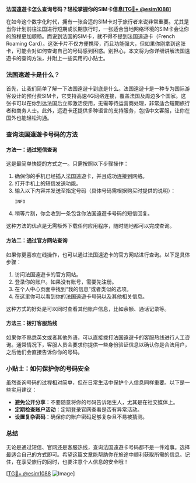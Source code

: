 **法国遠遊卡怎么查询号码？轻松掌握你的SIM卡信息[[TG💪+ @esim1088](https://t.me/s/esim1088)]**

在如今这个数字化时代，拥有一张合适的SIM卡对于旅行者来说非常重要。尤其是当你计划前往法国进行短期或长期旅行时，一张适合当地网络环境的SIM卡会让你的旅程更加顺畅。而说到法国的SIM卡，就不得不提到法国遠遊卡（French Roaming Card）。这张卡片不仅方便携带，而且功能强大，但如果你刚拿到这张卡，可能会对如何查询自己的号码感到困惑。别担心，本文将为你详细讲解法国遠遊卡的查询方法，并附上一些实用的小贴士。

### 法国遠遊卡是什么？

首先，让我们简单了解一下法国遠遊卡到底是什么。法国遠遊卡是一种专为国际游客设计的预付费SIM卡，它支持高速4G网络连接，覆盖法国及周边多个国家。这张卡可以在你到达法国后立即激活使用，无需等待运营商处理，非常适合短期旅行者和商务人士。此外，远遊卡还提供多种语言的支持服务，包括中文客服，让你在国外也能轻松沟通。

### 查询法国遠遊卡号码的方法

#### 方法一：通过短信查询
这是最简单快捷的方式之一。只需按照以下步骤操作：
1. 确保你的手机已经插入法国遠遊卡，并且成功连接到网络。
2. 打开手机上的短信发送功能。
3. 输入以下内容并发送至指定号码（具体号码需根据购买时提供的说明）：
   ```
   INFO
   ```
4. 稍等片刻，你会收到一条包含你法国遠遊卡号码的短信回复。

这种方法的优点是无需额外下载任何应用程序，随时随地都可以完成查询。

#### 方法二：通过官方网站查询
如果你更喜欢在线操作，也可以通过法国遠遊卡的官方网站进行查询。以下是具体步骤：
1. 访问法国遠遊卡的官方网站。
2. 登录你的账户。如果没有账号，需要先注册。
3. 在个人中心页面中找到“我的信息”或者类似的选项。
4. 在这里你可以看到你的法国遠遊卡号码以及其他相关信息。

这种方式的好处是可以同时查看其他账户信息，比如余额、通话记录等。

#### 方法三：拨打客服热线
如果你不熟悉英文或者其他外语，可以直接拨打法国遠遊卡的客服热线进行人工咨询。通常情况下，客服人员会要求你提供一些身份验证信息以确认你是合法用户，之后他们会直接告诉你你的号码。

### 小贴士：如何保护你的号码安全

虽然查询号码的过程相对简单，但在日常生活中保护个人信息同样重要。以下是一些实用建议：
- **避免公开分享**：不要随意将你的号码告诉陌生人，尤其是在社交媒体上。
- **定期检查账户活动**：定期登录官网查看是否有异常活动。
- **设置复杂密码**：确保你的账户密码足够复杂且不易被猜测。

### 总结

无论是通过短信、官网还是客服热线，查询法国遠遊卡号码都不是一件难事。选择最适合自己的方式即可。希望这篇文章能帮助你在旅途中顺利获取所需的信息。记住，在享受旅行的同时，也要注意个人信息的安全哦！

[[TG💪+ @esim1088](https://t.me/s/esim1088) ![Image](https://i.postimg.cc/4NQfJmqS/Snipaste-2025-05-13-00-14-12.png)]